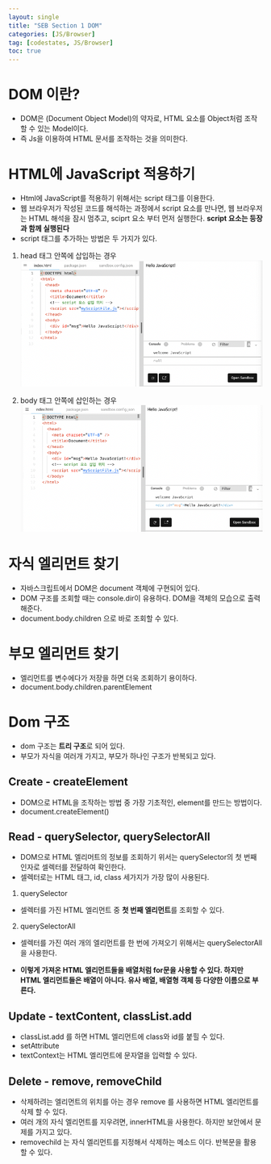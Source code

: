 ```yaml
---
layout: single
title: "SEB Section 1 DOM"
categories: [JS/Browser]
tag: [codestates, JS/Browser]
toc: true
---
```


# DOM 이란?

- DOM은 (Document Object Model)의 약자로, HTML 요소를 Object처럼 조작 할 수 있는 Model이다.
- 즉 Js을 이용하여 HTML 문서를 조작하는 것을 의미한다.

# HTML에 JavaScript 적용하기

- Html에 JavaScript를 적용하기 위해서는 script 태그를 이용한다.
- 웹 브라우저가 작성된 코드를 해석하는 과정에서 script 요소를 만나면, 웹 브라우저는 HTML 해석을 잠시 멈추고, sciprt 요소 부터 먼저 실행한다. **script 요소는 등장과 함께 실행된다**
- script 태그를 추가하는 방법은 두 가지가 있다.

1. head 태그 안쪽에 삽입하는 경우
   <img src="/assets/images/DOM1.png">

2. body 태그 안쪽에 삽인하는 경우
   <img src="/assets/images/DOM2.png">

# 자식 엘리먼트 찾기

- 자바스크립트에서 DOM은 document 객체에 구현되어 있다.
- DOM 구조를 조회할 때는 console.dir이 유용하다. DOM을 객체의 모습으로 출력해준다.
- document.body.children 으로 바로 조회할 수 있다.

# 부모 엘리먼트 찾기

- 엘리먼트를 변수에다가 저장을 하면 더욱 조회하기 용이하다.
- document.body.children.parentElement

# Dom 구조

- dom 구조는 **트리 구조**로 되어 있다.
- 부모가 자식을 여러개 가지고, 부모가 하나인 구조가 반복되고 있다.

## Create - createElement

- DOM으로 HTML을 조작하는 방법 중 가장 기초적인, element를 만드는 방법이다.
- document.createElement()

## Read - querySelector, querySelectorAll

- DOM으로 HTML 엘리머트의 정보를 조회하기 위서는 querySelector의 첫 번째 인자로 셀렉터를 전달하여 확인한다.
- 셀렉터로는 HTML 태그, id, class 세가지가 가장 많이 사용된다.

1. querySelector

- 셀렉터를 가진 HTML 엘리먼트 중 **첫 번째 엘리먼트**를 조회할 수 있다.

2. querySelectorAll

- 셀렉터를 가진 여러 개의 엘리먼트를 한 번에 가져오기 위해서는 querySelectorAll을 사용한다.

- **이렇게 가져온 HTML 엘리먼트들을 배열처럼 for문을 사용할 수 있다. 하지만 HTML 엘리먼트들은 배열이 아니다. 유사 배열, 배열형 객체 등 다양한 이름으로 부른다.**

## Update - textContent, classList.add

- classList.add 를 하면 HTML 엘리먼트에 class와 id를 붙힐 수 있다.
- setAttribute
- textContext는 HTML 엘리먼트에 문자열을 입력할 수 있다.

## Delete - remove, removeChild

- 삭제하려는 엘리먼트의 위치를 아는 경우 remove 를 사용하면 HTML 엘리먼트를 삭제 할 수 있다.
- 여러 개의 자식 엘리먼트를 지우려면, innerHTML을 사용한다. 하지만 보안에서 문제를 가지고 있다.
- removechild 는 자식 엘리먼트를 지정해서 삭제하는 메소드 이다. 반복문을 활용할 수 있다.
